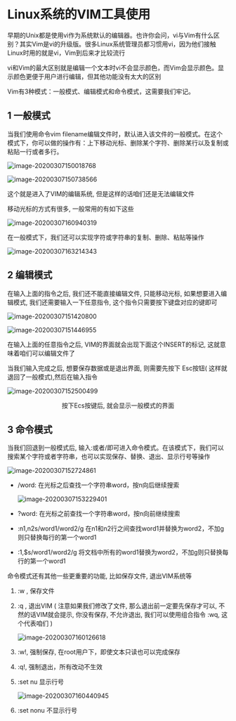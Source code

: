 # Linux系统的VIM工具使用

早期的Unix都是使用vi作为系统默认的编辑器。也许你会问，vi与Vim有什么区别？其实Vim是vi的升级版。很多Linux系统管理员都习惯用vi，因为他们接触Linux时用的就是vi，Vim到后来才比较流行

vi和Vim的最大区别就是编辑一个文本时vi不会显示颜色，而Vim会显示颜色。显示颜色更便于用户进行编辑，但其他功能没有太大的区别

Vim有3种模式：一般模式、编辑模式和命令模式，这需要我们牢记。

## 1 一般模式

当我们使用命令vim filename编辑文件时，默认进入该文件的一般模式。在这个模式下，你可以做的操作有：上下移动光标、删除某个字符、删除某行以及复制或粘贴一行或者多行。

![image-20200307150018768](Linux%E7%B3%BB%E7%BB%9F%E7%9A%84VIM%E5%B7%A5%E5%85%B7%E4%BD%BF%E7%94%A8.assets/image-20200307150018768.png)

![image-20200307150738566](Linux%E7%B3%BB%E7%BB%9F%E7%9A%84VIM%E5%B7%A5%E5%85%B7%E4%BD%BF%E7%94%A8.assets/image-20200307150738566.png)

这个就是进入了VIM的编辑系统, 但是这样的话咱们还是无法编辑文件



移动光标的方式有很多, 一般常用的有如下这些

![image-20200307160940319](Linux%E7%B3%BB%E7%BB%9F%E7%9A%84VIM%E5%B7%A5%E5%85%B7%E4%BD%BF%E7%94%A8.assets/image-20200307160940319.png)

在一般模式下，我们还可以实现字符或字符串的复制、删除、粘贴等操作

![image-20200307163214343](Linux%E7%B3%BB%E7%BB%9F%E7%9A%84VIM%E5%B7%A5%E5%85%B7%E4%BD%BF%E7%94%A8.assets/image-20200307163214343.png)

## 2 编辑模式

在输入上面的指令之后, 我们还不能直接编辑文件, 只能移动光标, 如果想要进入编辑模式, 我们还需要输入一下任意指令, 这个指令只需要按下键盘对应的键即可

![image-20200307151420800](Linux%E7%B3%BB%E7%BB%9F%E7%9A%84VIM%E5%B7%A5%E5%85%B7%E4%BD%BF%E7%94%A8.assets/image-20200307151420800.png)

![image-20200307151446955](Linux%E7%B3%BB%E7%BB%9F%E7%9A%84VIM%E5%B7%A5%E5%85%B7%E4%BD%BF%E7%94%A8.assets/image-20200307151446955.png)

在输入上面的任意指令之后, VIM的界面就会出现下面这个INSERT的标记, 这就意味着咱们可以编辑文件了

当我们输入完成之后, 想要保存数据或是退出界面, 则需要先按下 Esc按钮(  这样就退回了一般模式),然后在输入指令

![image-20200307152500499](Linux%E7%B3%BB%E7%BB%9F%E7%9A%84VIM%E5%B7%A5%E5%85%B7%E4%BD%BF%E7%94%A8.assets/image-20200307152500499.png)

<center>按下Ecs按键后, 就会显示一般模式的界面</center>

## 3 命令模式

当我们回退到一般模式后, 输入:或者/即可进入命令模式。在该模式下，我们可以搜索某个字符或者字符串，也可以实现保存、替换、退出、显示行号等操作

![image-20200307152724861](Linux%E7%B3%BB%E7%BB%9F%E7%9A%84VIM%E5%B7%A5%E5%85%B7%E4%BD%BF%E7%94%A8.assets/image-20200307152724861.png)

- /word: 在光标之后查找一个字符串word，按n向后继续搜索

  ![image-20200307153229401](Linux%E7%B3%BB%E7%BB%9F%E7%9A%84VIM%E5%B7%A5%E5%85%B7%E4%BD%BF%E7%94%A8.assets/image-20200307153229401.png)

- ?word: 在光标之前查找一个字符串word，按n向前继续搜索
- :n1,n2s/word1/word2/g   在n1和n2行之间查找word1并替换为word2，不加g则只替换每行的第一个word1
- :1,$s/word1/word2/g   将文档中所有的word1替换为word2，不加g则只替换每行的第一个word1

命令模式还有其他一些更重要的功能, 比如保存文件, 退出VIM系统等

1. :w , 保存文件

2. :q , 退出VIM ( 注意如果我们修改了文件, 那么退出前一定要先保存才可以, 不然的话VIM就会提示, 你没有保存, 不允许退出, 我们可以使用组合指令 :wq, 这个代表咱们 )

   ![image-20200307160126618](Linux%E7%B3%BB%E7%BB%9F%E7%9A%84VIM%E5%B7%A5%E5%85%B7%E4%BD%BF%E7%94%A8.assets/image-20200307160126618.png)

3. :w!, 强制保存, 在root用户下，即使文本只读也可以完成保存

4. :q!, 强制退出，所有改动不生效

5. :set nu  显示行号

   ![image-20200307160440945](Linux%E7%B3%BB%E7%BB%9F%E7%9A%84VIM%E5%B7%A5%E5%85%B7%E4%BD%BF%E7%94%A8.assets/image-20200307160440945.png)

6. :set nonu  不显示行号



















